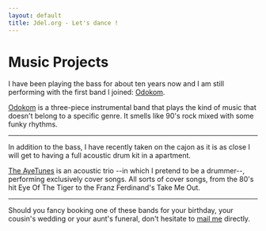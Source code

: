 ```yaml
---
layout: default
title: Jdel.org - Let's dance !
---
```


Music Projects
==============

I have been playing the bass for about ten years now and I am still performing with the first band I joined: [Odokom](http://www.odokom.com).

[Odokom](http://www.odokom.com/) is a three-piece instrumental band that plays the kind of music that doesn't belong to a specific genre. It smells like 90's rock mixed with some funky rhythms.

---

In addition to the bass, I have recently taken on the cajon as it is as close I will get to having a full acoustic drum kit in a apartment.

[The AyeTunes](http://ayetun.es) is an acoustic trio --in which I pretend to be a drummer--, performing exclusively cover songs. All sorts of cover songs, from the 80's hit Eye Of The Tiger to the Franz Ferdinand's Take Me Out.

---

Should you fancy booking one of these bands for your birthday, your cousin's wedding or your aunt's funeral, don't hesitate to [mail me](mailto:julien@del-piccolo.com) directly.
